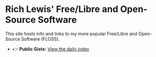 # Rich Lewis' Free/Libre and Open-Source Software 

This site hosts info and links to my more popular Free/Libre and Open-Source Software (FLOSS).

- 👉 **Public Gists:** [View the daily index](/Public-gists-from-Rich-Lewis/)
